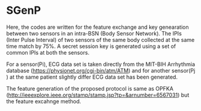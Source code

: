 # SGenP
Here, the codes are written for the feature exchange and key genearation between two sensors in an intra-BSN (Body Sensor Network). The IPIs (Inter Pulse Interval) of two sensors of the same body collected at the same time match by 75%. A secret session key is generated using a set of common IPIs at both the sensors.

For a sensor(Pi), ECG data set is taken directly from the MIT-BIH Arrhythmia database (https://physionet.org/cgi-bin/atm/ATM) and for another sensor(Pj ) at the same patient slightly differ ECG data set has been generated.

The feature generation of the proposed protocol is same as OPFKA (http://ieeexplore.ieee.org/stamp/stamp.jsp?tp=&arnumber=6567031) but the feature excahnge method.
